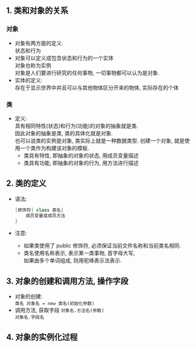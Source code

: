 ## 1. 类和对象的关系
### 对象
- 对象有两方面的定义:  
  状态和行为
- 对象可以定义成包含状态和行为的一个实体  
  对象也称为实例  
  对象是人们要进行研究的任何事物, 一切事物都可以认为是对象.
- 实体的定义:  
  存在于显示世界中并且可以与其他物体区分开来的物体, 实际存在的个体  

### 类
- 定义:  
  具有相同特性(状态)和行为(功能)的对象的抽象就是类.  
  因此对象的抽象是类, 类的具体化就是对象.  
  也可以说类的实例是对象, 类实际上就是一种数据类型.
  创建一个对象, 就是使用一个类作为构建该对象的模板.  
  - 类具有特性, 即抽象的对象的状态, 用成员变量描述
  - 类具有功能, 即抽象的对象的行为, 用方法进行描述

## 2. 类的定义
- 语法:  
  ```java
  [修饰符] class 类名{
      成员变量或成员方法
  }
  ```

- 注意:  
  - 如果类使用了 public 修饰符, 必须保证当前文件名称和当前类名相同.
  - 类名使用名称表示, 表示某一类事物, 首字母大写,  
    如果由多个单词组成, 则用驼峰表示法表示.

## 3. 对象的创建和调用方法, 操作字段
- 对象的创建:  
  `类名 对象名 = new 类名(初始化参数)`
- 调用方法, 获取字段
  `对象名.方法名(参数)`  
  `对象名.字段名`

## 4. 对象的实例化过程